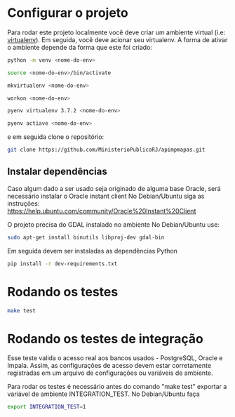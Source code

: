 # Configurar o projeto

Para rodar este projeto localmente você deve criar um ambiente virtual (i.e: [virtualenv](https://virtualenv.pypa.io/en/latest/)).
Em seguida, você deve acionar seu virtualenv. A forma de ativar o ambiente depende da forma que este
foi criado:

```bash
python -m venv <nome-do-env>

source <nome-do-env>/bin/activate
```

```bash
mkvirtualenv <nome-do-env>

workon <nome-do-env>
```

```bash
pyenv virtualenv 3.7.2 <nome-do-env>

pyenv actiave <nome-do-env>
```

e em seguida clone o repositório:

```bash
git clone https://github.com/MinisterioPublicoRJ/apimpmapas.git
```

## Instalar dependências

Caso algum dado a ser usado seja originado de alguma base Oracle,
será necessário instalar o Oracle instant client
No Debian/Ubuntu siga as instruções:
https://help.ubuntu.com/community/Oracle%20Instant%20Client

O projeto precisa do GDAL instalado no ambiente
No Debian/Ubuntu use:

```bash
sudo apt-get install binutils libproj-dev gdal-bin
```

Em seguida devem ser instaladas as dependências Python

```bash
pip install -r dev-requirements.txt
```

# Rodando os testes

```bash
make test
```

# Rodando os testes de integração
Esse teste valida o acesso real aos bancos usados - PostgreSQL, Oracle e Impala.
Assim, as configurações de acesso devem estar corretamente registradas em um arquivo
de configurações ou variáveis de ambiente.

Para rodar os testes é necessário antes do comando "make test" exportar a 
variável de ambiente INTEGRATION_TEST.
No Debian/Ubuntu faça

```bash
export INTEGRATION_TEST=1
```